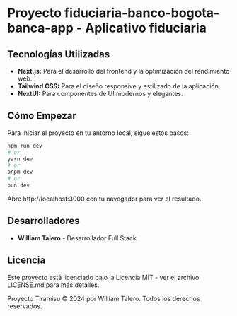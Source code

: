 # Proyecto fiduciaria-banco-bogota-banca-app - Aplicativo fiduciaria

## Tecnologías Utilizadas

- **Next.js:** Para el desarrollo del frontend y la optimización del rendimiento web.
- **Tailwind CSS:** Para el diseño responsive y estilizado de la aplicación.
- **NextUI:** Para componentes de UI modernos y elegantes.

## Cómo Empezar

Para iniciar el proyecto en tu entorno local, sigue estos pasos:

```bash
npm run dev
# or
yarn dev
# or
pnpm dev
# or
bun dev
```

Abre http://localhost:3000 con tu navegador para ver el resultado.

## Desarrolladores

- **William Talero** - Desarrollador Full Stack

## Licencia

Este proyecto está licenciado bajo la Licencia MIT - ver el archivo LICENSE.md para más detalles.

Proyecto Tiramisu © 2024 por William Talero. Todos los derechos reservados.